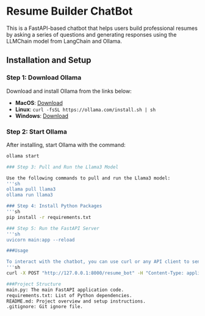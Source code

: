 # Resume Builder ChatBot

This is a FastAPI-based chatbot that helps users build professional resumes by asking a series of questions and generating responses using the LLMChain model from LangChain and Ollama.

## Installation and Setup

### Step 1: Download Ollama

Download and install Ollama from the links below:
- **MacOS**: [Download](https://ollama.com/download/Ollama-darwin.zip)
- **Linux**: `curl -fsSL https://ollama.com/install.sh | sh`
- **Windows**: [Download](https://ollama.com/download/OllamaSetup.exe)

### Step 2: Start Ollama

After installing, start Ollama with the command:
```sh
ollama start

### Step 3: Pull and Run the Llama3 Model

Use the following commands to pull and run the Llama3 model:
'''sh
ollama pull llama3
ollama run llama3

### Step 4: Install Python Packages
'''sh
pip install -r requirements.txt

### Step 5: Run the FastAPI Server
'''sh
uvicorn main:app --reload

###Usage

To interact with the chatbot, you can use curl or any API client to send POST requests. Example:
'''sh
curl -X POST "http://127.0.0.1:8000/resume_bot" -H "Content-Type: application/json" -d '{"context": "", "question": "What is your full name?"}'

###Project Structure
main.py: The main FastAPI application code.
requirements.txt: List of Python dependencies.
README.md: Project overview and setup instructions.
.gitignore: Git ignore file.

